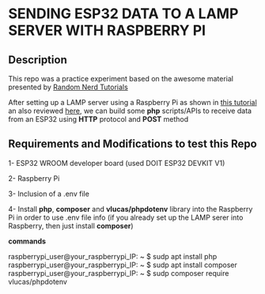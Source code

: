 # SENDING ESP32 DATA TO A LAMP SERVER WITH RASPBERRY PI

## Description

This repo was a practice experiment based on the awesome material presented by [Random Nerd Tutorials](https://randomnerdtutorials.com/esp32-esp8266-raspberry-pi-lamp-server/)

After setting up a LAMP server using a Raspberry Pi as shown in [this tutorial](https://randomnerdtutorials.com/raspberry-pi-apache-mysql-php-lamp-server/) an also reviewed [here](https://github.com/vgmariucci/Setting_Up_LAMP_Server_With_Raspberry_Pi), we can build some **php** scripts/APIs to receive data from an ESP32 using **HTTP** protocol and **POST** method

## Requirements and Modifications to test this Repo

1- ESP32 WROOM developer board (used DOIT ESP32 DEVKIT V1)

2- Raspberry Pi

3- Inclusion of a .env file

4- Install **php**, **composer** and **vlucas/phpdotenv** library into the Raspberry Pi in order to use .env file info (if you already set up the LAMP serer into Raspberry, then just install **composer**)

**commands**

raspberrypi_user@your_raspberrypi_IP: ~ $ sudp apt install php
raspberrypi_user@your_raspberrypi_IP: ~ $ sudp apt install composer
raspberrypi_user@your_raspberrypi_IP: ~ $ sudp composer require vlucas/phpdotenv
